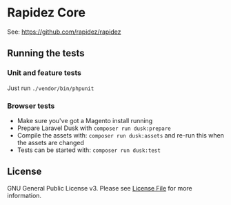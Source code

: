 # Rapidez Core

See: https://github.com/rapidez/rapidez

## Running the tests

### Unit and feature tests

Just run `./vendor/bin/phpunit`

### Browser tests

-   Make sure you've got a Magento install running
-   Prepare Laravel Dusk with `composer run dusk:prepare`
-   Compile the assets with: `composer run dusk:assets` and re-run this when the assets are changed
-   Tests can be started with: `composer run dusk:test`

## License

GNU General Public License v3. Please see [License File](LICENSE) for more information.
